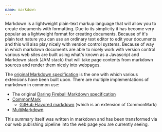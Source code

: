 ```yaml
---
name: markdown
---
```

Markdown is a lightweight plain-text markup language that will allow you to create documents with formatting.
Due to its simplicity it has become very popular as a lightweight format for creating documents.
Because of it's plain text nature you can use an ordinary text editor to edit your documents and this will also play nicely with version control systems.
Because of way in which markdown documents are able to nicely work with version control various web sites are built using what's known as a Javascript and Markdown stack (JAM stack) that will take page contents from markdown sources and render them nicely into webpages.

The [original Markdown specification](https://daringfireball.net/projects/markdown/) is the one with which various extensions have been built upon.
There are multiple implementations of markdown in common use:

- The original [Daring Fireball Markdown specification](https://daringfireball.net/projects/markdown/)
- [CommonMark](https://commonmark.org/)
  - [GitHub Flavored markdown](https://github.github.com/gfm/) (which is an extension of CommonMark)
- [MultiMarkdown](https://fletcherpenney.net/multimarkdown/)

This summary itself was written in markdown and has been transformed via our web publishing pipeline into the web page you are currently seeing.
